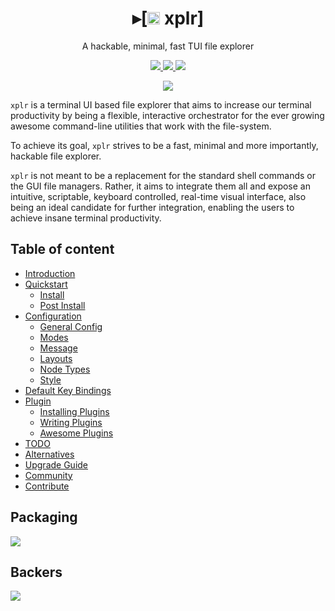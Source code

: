 <h1 align="center">
  ▸[<a href="https://github.com/sayanarijit/xplr/blob/main/assets/icon/xplr.svg" target="_blank"><img src="https://s3.gifyu.com/images/xplr32.png" alt="▓▓" height="20" width="20" /></a> xplr]
</h1>

<p align="center">
A hackable, minimal, fast TUI file explorer
</p>

<p align="center">

<a href="https://crates.io/crates/xplr" target="_blank">
<img src="https://img.shields.io/crates/v/xplr.svg" />
</a>

<a href="https://github.com/sayanarijit/xplr/commits" target="_blank">
<img src="https://img.shields.io/github/commit-activity/m/sayanarijit/xplr" />
</a>

<a href="https://discord.gg/JmasSPCcz3" target="_blank">
<img src="https://img.shields.io/discord/834369918312382485?logo=discord&style=social" />
</a>

</p>

<p align="center">
<img src="https://s3.gifyu.com/images/xplr-0.5.0.gif" />
</p>

`xplr` is a terminal UI based file explorer that aims to increase our terminal
productivity by being a flexible, interactive orchestrator for the ever growing
awesome command-line utilities that work with the file-system.

To achieve its goal, `xplr` strives to be a fast, minimal and more importantly,
hackable file explorer.

`xplr` is not meant to be a replacement for the standard shell commands or the
GUI file managers. Rather, it aims to integrate them all and expose an
intuitive, scriptable, keyboard controlled, real-time visual interface, also
being an ideal candidate for further integration, enabling the users to achieve
insane terminal productivity.

Table of content
----------------

- [Introduction](https://arijitbasu.in/xplr/en/introduction.html)
- [Quickstart](https://arijitbasu.in/xplr/en/quickstart.html)
  - [Install](https://arijitbasu.in/xplr/en/install.html)
  - [Post Install](https://arijitbasu.in/xplr/en/post-install.html)
- [Configuration](https://arijitbasu.in/xplr/en/configuration.html)
  - [General Config](https://arijitbasu.in/xplr/en/general-config.html)
  - [Modes](https://arijitbasu.in/xplr/en/modes.html)
  - [Message](https://arijitbasu.in/xplr/en/message.html)
  - [Layouts](https://arijitbasu.in/xplr/en/layouts.html)
  - [Node Types](https://arijitbasu.in/xplr/en/node_types.html)
  - [Style](https://arijitbasu.in/xplr/en/style.html)
- [Default Key Bindings](https://arijitbasu.in/xplr/en/default-key-bindings.html)
- [Plugin](https://arijitbasu.in/xplr/en/default-key-bindings.html)
  - [Installing Plugins](https://arijitbasu.in/xplr/en/installing-plugins.html)
  - [Writing Plugins](https://arijitbasu.in/xplr/en/writing-plugins.html)
  - [Awesome Plugins](https://arijitbasu.in/xplr/en/awesome-plugins.html)
- [TODO](https://arijitbasu.in/xplr/en/todo.html)
- [Alternatives](https://arijitbasu.in/xplr/en/alternatives.html)
- [Upgrade Guide](https://arijitbasu.in/xplr/en/upgrade-guide.html)
- [Community](https://arijitbasu.in/xplr/en/community.html)
- [Contribute](https://arijitbasu.in/xplr/en/contribute.html)


Packaging
---------

<a href="https://repology.org/project/xplr/versions" target="_blank"><img src="https://repology.org/badge/vertical-allrepos/xplr.svg" /></a>


Backers
-------

<a href="https://opencollective.com/xplr#backer" target="_blank"><img src="https://opencollective.com/xplr/tiers/backer.svg?width=890" /></a>
